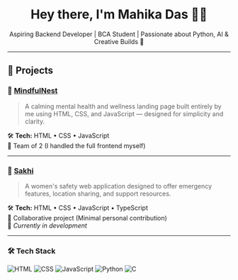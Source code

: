 
<h1 align="center">Hey there, I'm Mahika Das 👩‍💻</h1>
<p align="center">
Aspiring Backend Developer | BCA Student | Passionate about Python, AI & Creative Builds 🎨
</p>

---

## 🚀 Projects

### 🌿 [MindfulNest](https://arundhuti19.github.io/mindfulnest-binary_brains/)
> A calming mental health and wellness landing page built entirely by me using HTML, CSS, and JavaScript — designed for simplicity and clarity.

🛠️ **Tech:** HTML • CSS • JavaScript  
🤝 Team of 2 (I handled the full frontend myself)

---

### 🧕 [Sakhi](https://github.com/Mahika2612/Sakhi)
> A women's safety web application designed to offer emergency features, location sharing, and support resources.

🛠️ **Tech:** HTML • CSS • JavaScript • TypeScript  
🤝 Collaborative project (Minimal personal contribution)  
🚧 *Currently in development*

---

### 🛠️ Tech Stack

![HTML](https://img.shields.io/badge/HTML5-E34F26?style=for-the-badge&logo=html5&logoColor=white)
![CSS](https://img.shields.io/badge/CSS3-1572B6?style=for-the-badge&logo=css3&logoColor=white)
![JavaScript](https://img.shields.io/badge/JavaScript-F7DF1E?style=for-the-badge&logo=javascript&logoColor=black)
![Python](https://img.shields.io/badge/Python-3776AB?style=for-the-badge&logo=python&logoColor=white)
![C](https://img.shields.io/badge/C-00599C?style=for-the-badge&logo=c&logoColor=white)
